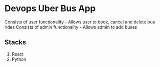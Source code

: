 # Devops Uber Bus App
Consists of user functionality - Allows user to book, cancel and delete bus rides
Consists of admin functionality - Allows admin to add buses

## Stacks

1. React
2. Python
